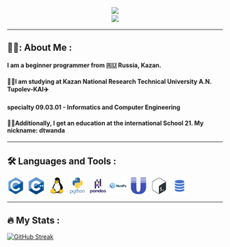 <div id="header" align="center">
  <img src="https://media.giphy.com/media/gjrYDwbjnK8x36xZIO/giphy.gif"/>
</div>
<div id="badges" align="center">
  <img src="https://img.shields.io/badge/telegram-Bikmul__24-blue?style=for-the-badge&logo=tg&logoColor=white">
</div>

---

## 👨‍💻: About Me :

#### I am a beginner programmer from 🇷🇺 Russia, Kazan.
#### :student:I am studying at Kazan National Research Technical University A.N. Tupolev-KAI:airplane:
####     specialty 09.03.01 - Informatics and Computer Engineering
#### :student:Additionally, I get an education at the international School 21. My nickname: dtwanda
  
---

## :hammer_and_wrench: Languages and Tools :
<div>
  <img src="https://github.com/devicons/devicon/blob/master/icons/c/c-original.svg" title="C" alt="C" width="40" height="40"/>&nbsp;
  <img src="https://github.com/devicons/devicon/blob/master/icons/cplusplus/cplusplus-original.svg" title="C++" alt="C++" width="40" height="40"/>&nbsp;   <img src="https://github.com/devicons/devicon/blob/master/icons/linux/linux-original.svg" title="Linux" alt="Linux" width="40" height="40"/>&nbsp;
   <img src="https://github.com/devicons/devicon/blob/master/icons/python/python-original-wordmark.svg" title="Python" alt="Python" width="40" height="40"/>&nbsp;
 <img src="https://github.com/devicons/devicon/blob/master/icons/pandas/pandas-original-wordmark.svg" title="Pandas" alt="Pandas" width="40" height="40"/>&nbsp;
 <img src="https://github.com/devicons/devicon/blob/master/icons/numpy/numpy-original-wordmark.svg" title="Numpy" alt="Numpy" width="40" 
 <img src="https://github.com/devicons/devicon/blob/master/icons/jupyter/jupyter-original-wordmark.svg" title="Jupiter" alt="Jupiter" width="40" 
 <img src="https://github.com/devicons/devicon/blob/master/icons/vim/vim-original.svg" title="Vim" alt="Vim" width="40" height="40"/>&nbsp;
 <img src="https://github.com/devicons/devicon/blob/master/icons/unix/unix-original.svg" title="Unix" alt="Unix" width="40" height="40"/>&nbsp;
 <img src="https://github.com/devicons/devicon/blob/master/icons/bash/bash-plain.svg" title="Bash" alt="Bash" width="40" height="40"/>&nbsp;
 <img src="https://raw.githubusercontent.com/github/explore/80688e429a7d4ef2fca1e82350fe8e3517d3494d/topics/sql/sql.png" title="Sql" alt="Sql" width="40" height="40"/>&nbsp;
</div>
  
---

## :fire: My Stats :
[![GitHub Streak](http://github-readme-streak-stats.herokuapp.com?user=Bikmul&theme=dark&background=000000)](https://git.io/streak-stats)















<!--
**Bikmul/Bikmul** is a ✨ _special_ ✨ repository because its `README.md` (this file) appears on your GitHub profile.

Here are some ideas to get you started:

- 🔭 I’m currently working on ...
- 🌱 I’m currently learning ...
- 👯 I’m looking to collaborate on ...
- 🤔 I’m looking for help with ...
- 💬 Ask me about ...
- 📫 How to reach me: ...
- 😄 Pronouns: ...
- ⚡ Fun fact: ...
-->
